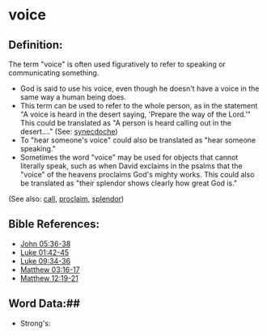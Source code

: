 # voice #

## Definition: ##

The term "voice" is often used figuratively to refer to speaking or communicating something.

* God is said to use his voice, even though he doesn't have a voice in the same way a human being does.
* This term can be used to refer to the whole person, as in the statement "A voice is heard in the desert saying, 'Prepare the way of the Lord.'" This could be translated as "A person is heard calling out in the desert…." (See: [synecdoche](rc://en/ta/man/translate/figs-synecdoche))
* To "hear someone's voice" could also be translated as "hear someone speaking."
* Sometimes the word "voice" may be used for objects that cannot literally speak, such as when David exclaims in the psalms that the "voice" of the heavens proclaims God's mighty works. This could also be translated as "their splendor shows clearly how great God is."

(See also: [call](../kt/call.md), [proclaim](../other/proclaim.md), [splendor](../other/splendor.md))

## Bible References: ##

* [John 05:36-38](rc://en/tn/help/jhn/05/36)
* [Luke 01:42-45](rc://en/tn/help/luk/01/42)
* [Luke 09:34-36](rc://en/tn/help/luk/09/34)
* [Matthew 03:16-17](rc://en/tn/help/mat/03/16)
* [Matthew 12:19-21](rc://en/tn/help/mat/12/19)

## Word Data:##

* Strong's: 

